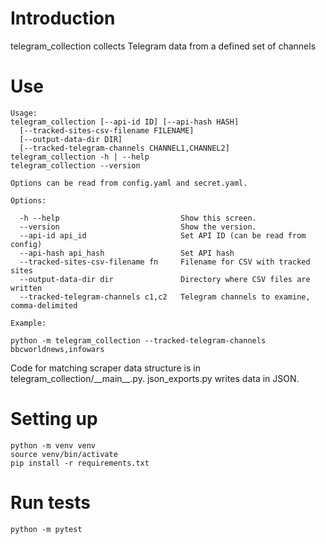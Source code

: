 # Introduction

telegram_collection collects Telegram data from a defined set of channels

# Use

```
Usage:
telegram_collection [--api-id ID] [--api-hash HASH]
  [--tracked-sites-csv-filename FILENAME]
  [--output-data-dir DIR]
  [--tracked-telegram-channels CHANNEL1,CHANNEL2]
telegram_collection -h | --help
telegram_collection --version

Options can be read from config.yaml and secret.yaml.

Options:
  
  -h --help                           Show this screen.
  --version                           Show the version.
  --api-id api_id                     Set API ID (can be read from config)
  --api-hash api_hash                 Set API hash
  --tracked-sites-csv-filename fn     Filename for CSV with tracked sites
  --output-data-dir dir               Directory where CSV files are written
  --tracked-telegram-channels c1,c2   Telegram channels to examine, comma-delimited

Example:

python -m telegram_collection --tracked-telegram-channels bbcworldnews,infowars
```

Code for matching scraper data structure is in telegram_collection/\_\_main\_\_.py. json_exports.py writes data in JSON.

# Setting up

```
python -m venv venv
source venv/bin/activate
pip install -r requirements.txt
```

# Run tests

```
python -m pytest
```